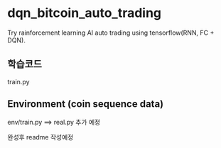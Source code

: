 # dqn_bitcoin_auto_trading
Try rainforcement learning AI auto trading using tensorflow(RNN, FC + DQN).

## 학습코드
train.py

## Environment (coin sequence data)
env/train.py
==> real.py 추가 예정

완성후 readme 작성예정

